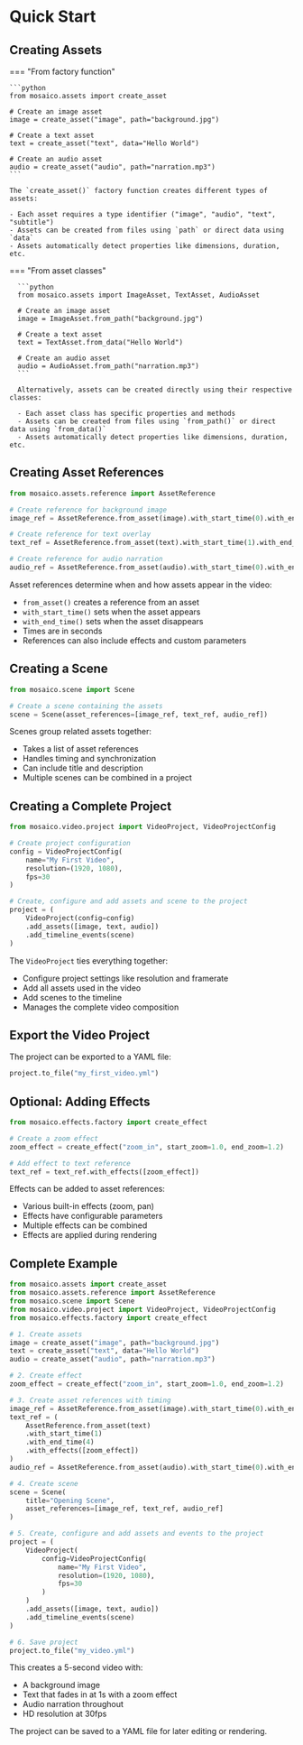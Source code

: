 # Quick Start

## Creating Assets

=== "From factory function"

    ```python
    from mosaico.assets import create_asset

    # Create an image asset
    image = create_asset("image", path="background.jpg")

    # Create a text asset
    text = create_asset("text", data="Hello World")

    # Create an audio asset
    audio = create_asset("audio", path="narration.mp3")
    ```

    The `create_asset()` factory function creates different types of assets:

    - Each asset requires a type identifier ("image", "audio", "text", "subtitle")
    - Assets can be created from files using `path` or direct data using `data`
    - Assets automatically detect properties like dimensions, duration, etc.

=== "From asset classes"

      ```python
      from mosaico.assets import ImageAsset, TextAsset, AudioAsset

      # Create an image asset
      image = ImageAsset.from_path("background.jpg")

      # Create a text asset
      text = TextAsset.from_data("Hello World")

      # Create an audio asset
      audio = AudioAsset.from_path("narration.mp3")
      ```

      Alternatively, assets can be created directly using their respective classes:

      - Each asset class has specific properties and methods
      - Assets can be created from files using `from_path()` or direct data using `from_data()`
      - Assets automatically detect properties like dimensions, duration, etc.


## Creating Asset References

```python
from mosaico.assets.reference import AssetReference

# Create reference for background image
image_ref = AssetReference.from_asset(image).with_start_time(0).with_end_time(5)

# Create reference for text overlay
text_ref = AssetReference.from_asset(text).with_start_time(1).with_end_time(4)

# Create reference for audio narration
audio_ref = AssetReference.from_asset(audio).with_start_time(0).with_end_time(5)
```

Asset references determine when and how assets appear in the video:

- `from_asset()` creates a reference from an asset
- `with_start_time()` sets when the asset appears
- `with_end_time()` sets when the asset disappears
- Times are in seconds
- References can also include effects and custom parameters

## Creating a Scene

```python
from mosaico.scene import Scene

# Create a scene containing the assets
scene = Scene(asset_references=[image_ref, text_ref, audio_ref])
```

Scenes group related assets together:

- Takes a list of asset references
- Handles timing and synchronization
- Can include title and description
- Multiple scenes can be combined in a project

## Creating a Complete Project

```python
from mosaico.video.project import VideoProject, VideoProjectConfig

# Create project configuration
config = VideoProjectConfig(
    name="My First Video",
    resolution=(1920, 1080),
    fps=30
)

# Create, configure and add assets and scene to the project
project = (
    VideoProject(config=config)
    .add_assets([image, text, audio])
    .add_timeline_events(scene)
)
```

The `VideoProject` ties everything together:

- Configure project settings like resolution and framerate
- Add all assets used in the video
- Add scenes to the timeline
- Manages the complete video composition

## Export the Video Project

The project can be exported to a YAML file:

```python
project.to_file("my_first_video.yml")
```

## Optional: Adding Effects

```python
from mosaico.effects.factory import create_effect

# Create a zoom effect
zoom_effect = create_effect("zoom_in", start_zoom=1.0, end_zoom=1.2)

# Add effect to text reference
text_ref = text_ref.with_effects([zoom_effect])
```

Effects can be added to asset references:

- Various built-in effects (zoom, pan)
- Effects have configurable parameters
- Multiple effects can be combined
- Effects are applied during rendering

## Complete Example

```python
from mosaico.assets import create_asset
from mosaico.assets.reference import AssetReference
from mosaico.scene import Scene
from mosaico.video.project import VideoProject, VideoProjectConfig
from mosaico.effects.factory import create_effect

# 1. Create assets
image = create_asset("image", path="background.jpg")
text = create_asset("text", data="Hello World")
audio = create_asset("audio", path="narration.mp3")

# 2. Create effect
zoom_effect = create_effect("zoom_in", start_zoom=1.0, end_zoom=1.2)

# 3. Create asset references with timing
image_ref = AssetReference.from_asset(image).with_start_time(0).with_end_time(5)
text_ref = (
    AssetReference.from_asset(text)
    .with_start_time(1)
    .with_end_time(4)
    .with_effects([zoom_effect])
)
audio_ref = AssetReference.from_asset(audio).with_start_time(0).with_end_time(5)

# 4. Create scene
scene = Scene(
    title="Opening Scene",
    asset_references=[image_ref, text_ref, audio_ref]
)

# 5. Create, configure and add assets and events to the project
project = (
    VideoProject(
        config=VideoProjectConfig(
            name="My First Video",
            resolution=(1920, 1080),
            fps=30
        )
    )
    .add_assets([image, text, audio])
    .add_timeline_events(scene)
)

# 6. Save project
project.to_file("my_video.yml")
```

This creates a 5-second video with:

- A background image
- Text that fades in at 1s with a zoom effect
- Audio narration throughout
- HD resolution at 30fps

The project can be saved to a YAML file for later editing or rendering.
